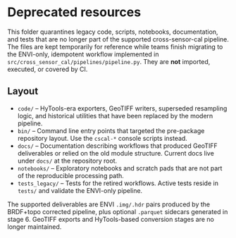 # Deprecated resources

This folder quarantines legacy code, scripts, notebooks, documentation, and tests
that are no longer part of the supported cross-sensor-cal pipeline. The files are
kept temporarily for reference while teams finish migrating to the ENVI-only,
idempotent workflow implemented in `src/cross_sensor_cal/pipelines/pipeline.py`.
They are **not** imported, executed, or covered by CI.

## Layout
- `code/` – HyTools-era exporters, GeoTIFF writers, superseded resampling logic,
  and historical utilities that have been replaced by the modern pipeline.
- `bin/` – Command line entry points that targeted the pre-package repository
  layout. Use the `cscal-*` console scripts instead.
- `docs/` – Documentation describing workflows that produced GeoTIFF deliverables
  or relied on the old module structure. Current docs live under `docs/` at the
  repository root.
- `notebooks/` – Exploratory notebooks and scratch pads that are not part of the
  reproducible processing path.
- `tests_legacy/` – Tests for the retired workflows. Active tests reside in
  `tests/` and validate the ENVI-only pipeline.

The supported deliverables are ENVI `.img/.hdr` pairs produced by the BRDF+topo
corrected pipeline, plus optional `.parquet` sidecars generated in stage 6. GeoTIFF
exports and HyTools-based conversion stages are no longer maintained.
